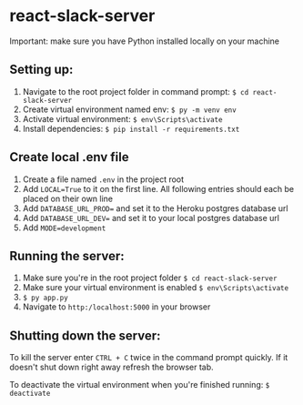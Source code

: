 # react-slack-server
Important: make sure you have Python installed locally on your machine

## Setting up: 
1. Navigate to the root project folder in command prompt: `$ cd react-slack-server`
2. Create virtual environment named env: `$ py -m venv env`
3. Activate virtual environment: `$ env\Scripts\activate`
4. Install dependencies: `$ pip install -r requirements.txt`

## Create local .env file 
1. Create a file named `.env` in the project root 
2. Add `LOCAL=True` to it on the first line. All following entries should each be placed on their own line
3. Add `DATABASE_URL_PROD=` and set it to the Heroku postgres database url 
4. Add `DATABASE_URL_DEV=` and set it to your local postgres database url
5. Add `MODE=development` 

## Running the server:
1. Make sure you're in the root project folder `$ cd react-slack-server`
2. Make sure your virtual environment is enabled `$ env\Scripts\activate`
3. `$ py app.py`
4. Navigate to `http:/localhost:5000` in your browser

## Shutting down the server:
To kill the server enter `CTRL + C` twice in the command prompt quickly. If it doesn't shut down right away refresh the browser tab.

To deactivate the virtual environment when you're finished running: `$ deactivate`
